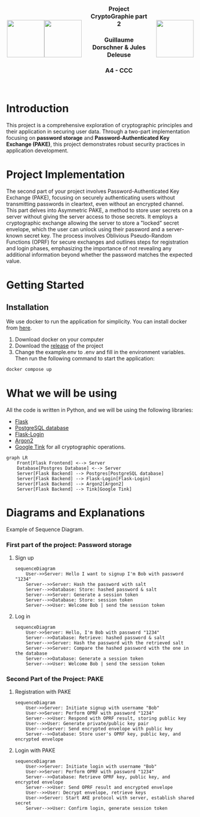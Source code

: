 <div style="display: flex; justify-content: center; align-items: center; width: 500px; margin: 0 auto;">
    <img src="https://avatars.githubusercontent.com/u/44686652?v=4" height=100 style="align-self: center;">
    <img src="https://media.discordapp.net/attachments/1172462760530034742/1215056991190392893/image.png?ex=65fb5d01&is=65e8e801&hm=9bdd484fcc715d50b973f4d8feab28ad0862fa68dc7ff435b1b46e8fa6902900&=&format=webp&quality=lossless&width=920&height=936" height=100 style="align-self: center;">
    <div style="padding: 20px; text-align: center;">
        <h3 style="font-size: 16px;">Project CryptoGraphie part 2</h3>
        <h3 style="font-size: 16px;">Guillaume Dorschner & Jules Deleuse</h3>
        <h3 style="font-size: 16px;">A4 - CCC</h3>
    </div>
    <img src="https://www.esilv.fr/ecole-ingenieur/logos/logo_esilv_png_couleur.png" width="100" style="align-self: center;">
</div>

# Introduction

This project is a comprehensive exploration of cryptographic principles and their application in securing user data. Through a two-part implementation focusing on **password storage** and **Password-Authenticated Key Exchange (PAKE)**, this project demonstrates robust security practices in application development.


# Project Implementation

The second part of your project involves Password-Authenticated Key Exchange (PAKE), focusing on securely authenticating users without transmitting passwords in cleartext, even without an encrypted channel. This part delves into Asymmetric PAKE, a method to store user secrets on a server without giving the server access to those secrets. It employs a cryptographic exchange allowing the server to store a "locked" secret envelope, which the user can unlock using their password and a server-known secret key. The process involves Oblivious Pseudo-Random Functions (OPRF) for secure exchanges and outlines steps for registration and login phases, emphasizing the importance of not revealing any additional information beyond whether the password matches the expected value.

# Getting Started

## Installation

We use docker to run the application for simplicity. You can install docker from [here](https://docs.docker.com/get-docker/).

1. Download docker on your computer
2. Download the [release](https://github.com/GuillaumeDorschner/ESILV-Cryptography-S8/releases/latest) of the project
3. Change the example.env to .env and fill in the environment variables. Then run the following command to start the application:

```bash
docker compose up
```

# What we will be using

All the code is written in Python, and we will be using the following libraries:
- [Flask](https://flask.palletsprojects.com/en/3.0.x/)
- [PostgreSQL database](https://www.postgresql.org/)
- [Flask-Login](https://flask-login.readthedocs.io/en/latest/)
- [Argon2](https://en.wikipedia.org/wiki/Argon2)
- [Google Tink](https://developers.google.com/tink) for all cryptographic operations.

```mermaid
graph LR
    Front[Flask Frontend] <--> Server
    Database[Postgres Database] <--> Server
    Server[Flask Backend] --> Postgres[PostgreSQL database]
    Server[Flask Backend] --> Flask-Login[Flask-Login]
    Server[Flask Backend] --> Argon2[Argon2]
    Server[Flask Backend] --> Tink[Google Tink]
```

# Diagrams and Explanations

Example of Sequence Diagram.

### First part of the project: Password storage

1. Sign up
    ```mermaid
    sequenceDiagram
        User->>Server: Hello I want to signup I'm Bob with password "1234"
        Server-->>Server: Hash the password with salt
        Server-->>Database: Store: hashed password & salt
        Server-->>Server: Generate a session token
        Server-->>Database: Store: session token
        Server-->>User: Welcome Bob | send the session token
    ```
2. Log in
    ```mermaid
    sequenceDiagram
        User->>Server: Hello, I'm Bob with password "1234"
        Server-->>Database: Retrieve: hashed password & salt
        Server-->>Server: Hash the password with the retrieved salt
        Server-->>Server: Compare the hashed password with the one in the database
        Server-->>Database: Generate a session token
        Server-->>User: Welcome Bob | send the session token
    ```

### Second Part of the Project: PAKE

1. Registration with PAKE
    ```mermaid
    sequenceDiagram
        User->>Server: Initiate signup with username "Bob"
        User->>Server: Perform OPRF with password "1234"
        Server-->>User: Respond with OPRF result, storing public key
        User-->>User: Generate private/public key pair
        User-->>Server: Send encrypted envelope with public key
        Server-->>Database: Store user's OPRF key, public key, and encrypted envelope
    ```
2. Login with PAKE
    ```mermaid
    sequenceDiagram
        User->>Server: Initiate login with username "Bob"
        User->>Server: Perform OPRF with password "1234"
        Server-->>Database: Retrieve OPRF key, public key, and encrypted envelope
        Server-->>User: Send OPRF result and encrypted envelope
        User-->>User: Decrypt envelope, retrieve keys
        User->>Server: Start AKE protocol with server, establish shared secret
        Server-->>User: Confirm login, generate session token
    ```

